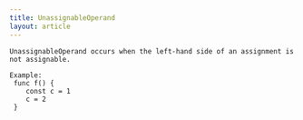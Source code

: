 ```yaml
---
title: UnassignableOperand
layout: article
---
```

<!-- Copyright 2023 The Go Authors. All rights reserved.
     Use of this source code is governed by a BSD-style
     license that can be found in the LICENSE file. -->

<!-- Code generated by generrordocs.go; DO NOT EDIT. -->

```
UnassignableOperand occurs when the left-hand side of an assignment is
not assignable.

Example:
 func f() {
 	const c = 1
 	c = 2
 }
```

